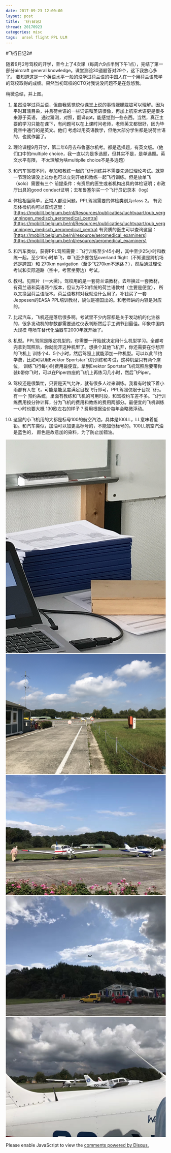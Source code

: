 ```yaml
---
date: 2017-09-23 12:00:00
layout: post
title: 	飞行日记2
thread: 20170923
categories: misc
tags:  ursel flight PPL ULM
---
```


#飞行日记2#  
  
随着9月2号驾校的开学，至今上了4次课（每周六9点半到下午1点），完结了第一部分aircraft general knowledge。课堂测验30道题答对29个，这下我放心多了。
要知道这是一个英语水平一般的没学过荷兰语的中国人在一个用荷兰语教学的驾校取得的成绩。果然当初驾校的CTO对我说没问题不是在忽悠我。

稍微总结，并上图。

1. 虽然没学过荷兰语，但自我感觉貌似课堂上说的事情朦朦胧胧可以理解。因为平时耳濡目染，并且荷兰语的一些词语和英语很像，再加上航空术语更是很多来源于英语，
通过猜测，对照，翻译ppt，能感觉到一些东西。当然，真正主要的学习只能在课下，有问题可以在上课时问老师，老师英文都很好，因为毕竟空中通行的是英文。他们
考虑过用英语教学，但绝大部分学生都是说荷兰语的，也就作罢了。

2. 理论课程9月开学，第二年6月去布鲁塞尔机考。都是选择题，有英文版。（他们口中的multiple choice，我一直以为是多选题，但其实不是，是单选题。英文水平有限，
不太理解为啥multiplle choice不是多选题）

3. 和汽车驾校不同，参加和教练一起的飞行训练并不需要先通过理论考试。就算一节理论课没上过你也可以立刻开始和教练一起飞行训练。但是放单飞（solo）需要有三个
前提条件：有资质的医生或者机构出具的体检证明；市政厅出具的good conduct证明；去布鲁塞尔买一个飞行员记录本（log）

4. 体检相当简单，正常人都没问题。PPL驾照需要的体检类别为class 2。
有资质体检机构可以查询这里：[https://mobilit.belgium.be/nl/Resources/publicaties/luchtvaart/pub_vergunningen_medisch_aeromedical_centra](https://mobilit.belgium.be/nl/Resources/publicaties/luchtvaart/pub_vergunningen_medisch_aeromedical_centra) 
有资质的医生可以查询这里：[https://mobilit.belgium.be/nl/resource/aeromedical_examiners](https://mobilit.belgium.be/nl/resource/aeromedical_examiners)

5. 和汽车类似，获得PPL驾照需要：飞行训练至少45小时，其中至少25小时和教练一起，至少10小时单飞，单飞至少要包括overland flight（不知道是跨机场还是跨国）和
270km navigation（至少飞270km不迷路？），然后通过理论考试和实际道路（空中，考官坐旁边）考试。

6. 教材。见照片（一大摞）。驾校用的是一套荷兰语教材。去年换过一套教材，有荷兰语和英语两个版本，但认为不如传统的荷兰语教材（主要是便宜），
所以又换回荷兰语版本。荷兰语教材对我就没什么用了。补钱买了一套Jeppesen的EASA PPL培训教材，貌似是德国出的。和老师讲的内容是对应的。

7. 比起汽车，飞机还是落后很多啊。考试里不少内容都是关于发动机的化油器的，很多发动机的参数都需要通过仪表判断然后手工调节到最佳。印象中国内大规模
电喷车替代化油器车2000年就开始了。

8. 机型。PPL驾照是限定机型的。你需要一开始就决定用什么机型学习。全都考完拿到驾照后，你就能开这种机型了。想换个其他飞机开，你还需要在你想开的飞机上
训练个4、5个小时，然后驾照上就能添加一种机型。可以以此节约学费，比如可以用Evektor Sportstar飞机训练和考试，这种机型只有两个座位，
训练飞行每小时费用最便宜。拿到Evektor Sportstar飞机驾照后要带你装b带你飞时，可以在Piper四座的飞机上再练习几小时，然后飞Piper。

9. 驾校还是很繁忙，只要是天气允许，就有很多人过来训练。我看有时候下着小雨都有人在飞，可能是能见度满足目视飞行即可，PPL驾照仅限于目视飞行。有一个
预约系统，里面有教练和飞机的可用时段，和驾校约车差不多。飞行训练费用按分钟计算，分为飞机的费用和教练的费用两部分。最便宜的飞机训练一小时也要大概
130欧左右的样子？费用根据油价每年会略微浮动。

10. 这里的小飞机用的大都是标号100的航空汽油，具体是100LL，LL意味着低铅。和汽车类似，加油可以加更高标号的，不能加低标号的。100LL航空汽油是蓝色的，
颜色是故意加的染料，为了防止加错油。

![](../media/ppl-2-5.jpg)
![](../media/ppl-2-1.jpg)
![](../media/ppl-2-2.jpg)
![](../media/ppl-2-3.jpg)
![](../media/ppl-2-4.jpg)

<div id="disqus_thread"></div>
<script type="text/javascript">
    /* * * CONFIGURATION VARIABLES: EDIT BEFORE PASTING INTO YOUR WEBPAGE * * */
    var disqus_shortname = 'jiaoxianjun'; // required: replace example with your forum shortname

    /* * * DON'T EDIT BELOW THIS LINE * * */
    (function() {
        var dsq = document.createElement('script'); dsq.type = 'text/javascript'; dsq.async = true;
        dsq.src = '//' + disqus_shortname + '.disqus.com/embed.js';
        (document.getElementsByTagName('head')[0] || document.getElementsByTagName('body')[0]).appendChild(dsq);
    })();
</script>
<noscript>Please enable JavaScript to view the <a href="http://disqus.com/?ref_noscript">comments powered by Disqus.</a></noscript>


<!-- Global site tag (gtag.js) - Google Analytics -->
<script async src="https://www.googletagmanager.com/gtag/js?id=G-01GGQ8JZW7"></script>
<script>
  window.dataLayer = window.dataLayer || [];
  function gtag(){dataLayer.push(arguments);}
  gtag('js', new Date());

  gtag('config', 'G-01GGQ8JZW7');
</script>
